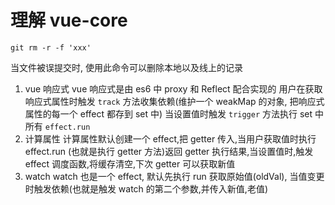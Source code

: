# 理解 vue-core

`git rm -r -f 'xxx'`

<!-- TODO 如何清除线上历史记录 -->

当文件被误提交时, 使用此命令可以删除本地以及线上的记录

1. vue 响应式
   vue 响应式是由 es6 中 proxy 和 Reflect 配合实现的
   用户在获取响应式属性时触发 `track` 方法收集依赖(维护一个 weakMap 的对象, 把响应式属性的每一个 effect 都存到 set 中)
   当设置值时触发 `trigger` 方法执行 set 中所有 `effect.run`
2. 计算属性
   计算属性默认创建一个 effect,把 getter 传入,当用户获取值时执行 effect.run (也就是执行 getter 方法)返回 getter 执行结果,当设置值时,触发 effect 调度函数,将缓存清空,下次 getter 可以获取新值
3. watch
   watch 也是一个 effect, 默认先执行 run 获取原始值(oldVal), 当值变更时触发依赖(也就是触发 watch 的第二个参数,并传入新值,老值)
